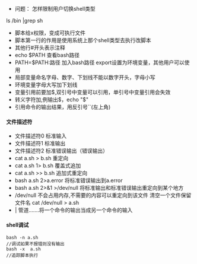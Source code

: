 * 问题：  怎样限制用户切换shell类型

ls /bin |grep sh

* 脚本给x权限，变成可执行文件
* 脚本第一行的作用是使用系统上那个shell类型去执行改脚本
* 其他行#开头表示注释
* echo $PATH 查看bash路径
* PATH=$PATH:路径   加入bash路径   export设置为环境变量，其他用户可以使用
* 局部变量命名字母、数字、下划线不能以数字开头，字母小写
* 环境变量字母大写加下划线
* 变量引用前要加$,双引号中变量可以引用，单引号中变量引用会失效
* 转义字符加\,例输出$，echo "\$"
* 引用命令的输出结果，用反引号``(左上角)
#### 文件描述符
* 文件描述符0  标准输入
* 文件描述符1  标准输出
* 文件描述符2  标准错误输出（错误输出）
* cat a.sh > b.sh  重定向
* cat a.sh 1> b.sh 覆盖式追加
* cat a.sh >> b.sh 追加式重定向
* bash a.sh 2>a.error  将标准错误输出到a.error
* bash a.sh 2>&1 >/dev/null 将标准输出和标准错误输出重定向到某个地方
* /dev/null 不会占用内存,不需要的内容可以重定向到该文件   清空一个文件保留文件名 cat /dev/null > a.sh
*  |   管道.......将一个命令的输出当成另一个命令的输入

#### shell调试
```
bash -n a.sh
//调试如果不报错则没有输出
bash -x  a.sh
//追踪脚本执行
```